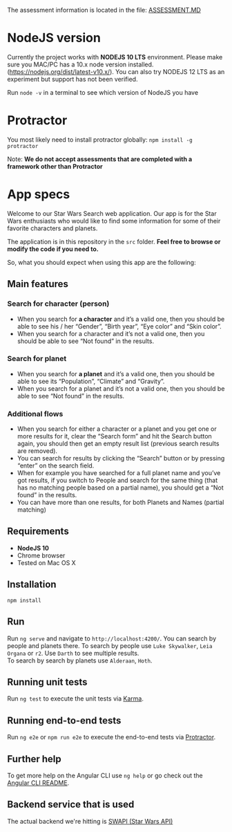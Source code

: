 The assessment information is located in the file: [ASSESSMENT.MD](./ASSESSMENT.MD)

# NodeJS version

Currently the project works with **NODEJS 10 LTS** environment. Please make sure you MAC/PC has a 10.x node version installed. (https://nodejs.org/dist/latest-v10.x/). You can also try NODEJS 12 LTS as an experiment but support has not been verified. 

Run ```node -v``` in a terminal to see which version of NodeJS you have

# Protractor

You most likely need to install protractor globally: ```npm install -g protractor ```

Note: __We do not accept assessments that are completed with a framework other than Protractor__

# App specs

Welcome to our Star Wars Search web application. Our app is for the Star Wars enthusiasts who would like to find some information for some of their favorite characters and planets.

The application is in this repository in the `src` folder. **Feel free to browse or modify the code if you need to.**

So, what you should expect when using this app are the following:

## Main features

### Search for character (person)
*	When you search for **a character** and it’s a valid one, then you should be able to see his / her “Gender”, “Birth year”, “Eye color” and “Skin color”.
*	When you search for a character and it’s not a valid one, then you should be able to see “Not found” in the results.

### Search for planet
*	When you search for **a planet** and it’s a valid one, then you should be able to see its “Population”, “Climate” and “Gravity”.
*	When you search for a planet and it’s not a valid one, then you should be able to see “Not found” in the results.

### Additional flows
*	When you search for either a character or a planet and you get one or more results for it, clear the “Search form” and hit the Search button again, you should then get an empty result list (previous search results are removed).
*	You can search for results by clicking the “Search” button or by pressing “enter” on the search field.
*	When for example you have searched for a full planet name and you’ve got results, if you switch to People and search for the same thing (that has no matching people based on a partial name), you should get a “Not found” in the results.
*	You can have more than one results, for both Planets and Names (partial matching)

## Requirements
* **NodeJS 10**
* Chrome browser
* Tested on Mac OS X

## Installation

```
npm install 
```

## Run

Run `ng serve` and navigate to `http://localhost:4200/`. 
You can search by people and planets there.
To search by people use `Luke Skywalker`, `Leia Organa` or `r2`. Use `Darth` to see multiple results.  
To search by search by planets use `Alderaan`, `Hoth`.
 

## Running unit tests

Run `ng test` to execute the unit tests via [Karma](https://karma-runner.github.io).

## Running end-to-end tests

Run `ng e2e` or `npm run e2e` to execute the end-to-end tests via [Protractor](http://www.protractortest.org/).

## Further help

To get more help on the Angular CLI use `ng help` or go check out the [Angular CLI README](https://github.com/angular/angular-cli/blob/master/README.md).

## Backend service that is used
The actual backend we're hitting is [SWAPI (Star Wars API)](https://swapi.dev/documentation)
